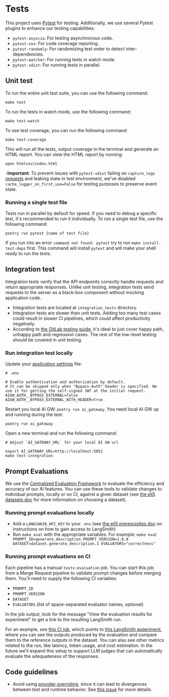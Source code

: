 # Tests

This project uses [Pytest](https://docs.pytest.org/en/stable/) for testing.
Additionally, we use several Pytest plugins to enhance our testing capabilities:

- `pytest-asyncio`: For testing asynchronous code.
- `pytest-cov`: For code coverage reporting.
- `pytest-randomly`: For randomizing test order to detect inter-dependencies.
- `pytest-watcher`: For running tests in watch mode.
- `pytest-xdist`: For running tests in parallel.

## Unit test

To run the entire unit test suite, you can use the following command:

```shell
make test
```

To run the tests in watch mode, use the following command:

```shell
make test-watch
```

To see test coverage, you can run the following command:

```shell
make test-coverage
```

This will run all the tests, output coverage in the terminal and generate an HTML report.
You can view the HTML report by running:

```shell
open htmlcov/index.html
```

-**Important**: To prevent issues with `pytest-xdist` failing on `capture_logs` [requests](https://www.structlog.org/en/stable/testing.html) and leaking state in test environment, we've disabled `cache_logger_on_first_use=False` for testing purposes to preserve event state.

### Running a single test file

Tests run in parallel by default for speed. If you need to debug a specific test, it's recommended to run it
individually. To run a single test file, use the following command:

```shell
poetry run pytest {name of test file}
```

If you run into an error `command not found: pytest` try to run `make install-test-deps` first. This command will install `pytest` and will make your shell ready to run the tests.

## Integration test

Integration tests verify that the API endpoints correctly handle requests and return appropriate responses.
Unlike unit testing, integration tests send requests to the server as a black-box component without mocking application code.

- Integration tests are located at `integration_tests` directory.
- Integration tests are slower than unit tests. Adding too many test cases could result in slower CI pipelines, which could affect productivity negatively.
- According to [the GitLab testing guide](https://docs.gitlab.com/ee/development/testing_guide/testing_levels.html#white-box-tests-at-the-system-level-formerly-known-as-system--feature-tests),
it's ideal to just cover happy path, unhappy path and regression cases. The rest of the low-level testing should be covered in unit testing.

### Run integration test locally

Update your [application settings](application_settings.md) file:

```shell
# .env

# Enable authentication and authorization by default.
# It can be skipped only when "Bypass-Auth" header is specified. We use it for getting the self-signed JWT at the initial request.
AIGW_AUTH__BYPASS_EXTERNAL=false
AIGW_AUTH__BYPASS_EXTERNAL_WITH_HEADER=true
```

Restart you local AI GW: `poetry run ai_gateway`. You need local AI GW up and running during the test:

```shell
poetry run ai_gateway
```

Open a new terminal and run the following command:

```shell
# Adjust `AI_GATEWAY_URL` for your local AI GW url

export AI_GATEWAY_URL=http://localhost:5052
make test-integration
```

## Prompt Evaluations

We use the
[Centralized Evaluation Framework](https://gitlab.com/gitlab-org/modelops/ai-model-validation-and-research/ai-evaluation/prompt-library)
to evaluate the efficiency and accuracy of our AI features. You can use these tools to validate changes to individual
prompts, locally or on CI, against a given dataset (see
[the eli5 datasets doc](https://gitlab.com/gitlab-org/modelops/ai-model-validation-and-research/ai-evaluation/prompt-library/-/tree/main#step-1-choosing-a-dataset)
for more information on choosing a dataset).

### Running prompt evaluations locally

- Add a `LANGCHAIN_API_KEY` to your `.env` (see
[the eli5 prerequisites doc](https://gitlab.com/gitlab-org/modelops/ai-model-validation-and-research/ai-evaluation/prompt-library/-/tree/main/doc/eli5#prerequisites)
on instructions on how to gain access to LangSmith)
- Run `make eval` with the appropriate variables. For example:
`make eval PROMPT_ID=generate_description PROMPT_VERSION=1.0.0 DATASET=dataset.generate_description.1 EVALUATORS="correctness"`

### Running prompt evaluations on CI

Each pipeline has a manual `tests:evaluation` job. You can start this job from a Merge Request pipeline to validate
prompt changes before merging them. You'll need to supply the following CI variables:

- `PROMPT_ID`
- `PROMPT_VERSION`
- `DATASET`
- `EVALUATORS` (list of space-separated evaluator names, optional)

In the job output, look for the message "View the evaluation results for experiment" to get a link to the resulting
LangSmith run.

For an example, see [this CI job](https://gitlab.com/gitlab-org/modelops/applied-ml/code-suggestions/ai-assist/-/jobs/9534511015),
which points to [this LangSmith experiment](https://smith.langchain.com/o/477de7ad-583e-47b6-a1c4-c4a0300e7aca/datasets/727e9927-ca44-46a1-83c0-09c59e57d081/compare?selectedSessions=ef174a89-8d5e-403c-b80b-2f30af2d225d),
where you can see the outputs produced by the evaluation and compare them to the reference outputs in the dataset. You
can also see other metrics related to the run, like latency, token usage, and cost estimation. In the future we'll
expand this setup to support LLM judges that can automatically evaluate the adequateness of the responses.

## Code guidelines

- Avoid using [provider overriding](https://python-dependency-injector.ets-labs.org/providers/overriding.html),
since it can lead to divergences between test and runtime behavior. See
[this issue](https://gitlab.com/gitlab-org/modelops/applied-ml/code-suggestions/ai-assist/-/issues/511)
for more details.
